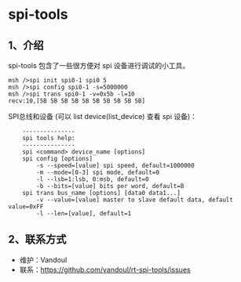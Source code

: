 # spi-tools

## 1、介绍

spi-tools 包含了一些很方便对 spi 设备进行调试的小工具。

```
msh />spi init spi0-1 spi0 5
msh />spi config spi0-1 -s=5000000
msh />spi trans spi0-1 -v=0x5b -l=10
recv:10,[5B 5B 5B 5B 5B 5B 5B 5B 5B 5B]
```

SPI总线和设备 (可以 list device(list_device) 查看 spi 设备)：
```
    ---------------
    spi tools help:
    ---------------
    spi <command> device_name [options]
    spi config [options]
        -s --speed=[value] spi speed, default=1000000
        -m --mode=[0-3] spi mode, default=0
        -l --lsb=1:lsb, 0:msb, default=0
        -b --bits=[value] bits per word, default=8
    spi trans bus_name [options] [data0 data1...]
        -v --value=[value] master to slave default data, default value=0xFF
        -l --len=[value], default=1
```

## 2、联系方式

* 维护：Vandoul
* 联系：https://github.com/vandoul/rt-spi-tools/issues

